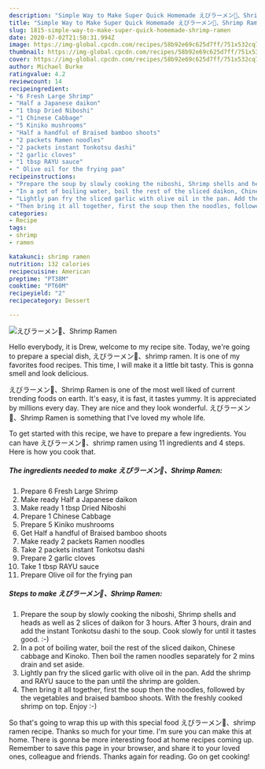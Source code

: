 ```yaml
---
description: "Simple Way to Make Super Quick Homemade えびラーメン🦐、Shrimp Ramen"
title: "Simple Way to Make Super Quick Homemade えびラーメン🦐、Shrimp Ramen"
slug: 1815-simple-way-to-make-super-quick-homemade-shrimp-ramen
date: 2020-07-02T21:50:31.994Z
image: https://img-global.cpcdn.com/recipes/58b92e69c625d7ff/751x532cq70/えびラーメン🦐shrimp-ramen-recipe-main-photo.jpg
thumbnail: https://img-global.cpcdn.com/recipes/58b92e69c625d7ff/751x532cq70/えびラーメン🦐shrimp-ramen-recipe-main-photo.jpg
cover: https://img-global.cpcdn.com/recipes/58b92e69c625d7ff/751x532cq70/えびラーメン🦐shrimp-ramen-recipe-main-photo.jpg
author: Michael Burke
ratingvalue: 4.2
reviewcount: 14
recipeingredient:
- "6 Fresh Large Shrimp"
- "Half a Japanese daikon"
- "1 tbsp Dried Niboshi"
- "1 Chinese Cabbage"
- "5 Kiniko mushrooms"
- "Half a handful of Braised bamboo shoots"
- "2 packets Ramen noodles"
- "2 packets instant Tonkotsu dashi"
- "2 garlic cloves"
- "1 tbsp RAYU sauce"
- " Olive oil for the frying pan"
recipeinstructions:
- "Prepare the soup by slowly cooking the niboshi, Shrimp shells and heads as well as 2 slices of daikon for 3 hours. After 3 hours, drain and add the instant Tonkotsu dashi to the soup. Cook slowly for until it tastes good. :-)"
- "In a pot of boiling water, boil the rest of the sliced daikon, Chinese cabbage and Kinoko. Then boil the ramen noodles separately for 2 mins drain and set aside."
- "Lightly pan fry the sliced garlic with olive oil in the pan. Add the shrimp and RAYU sauce to the pan until the shrimp are golden."
- "Then bring it all together, first the soup then the noodles, followed by the vegetables and braised bamboo shoots. With the freshly cooked shrimp on top. Enjoy :-)"
categories:
- Recipe
tags:
- shrimp
- ramen

katakunci: shrimp ramen 
nutrition: 132 calories
recipecuisine: American
preptime: "PT38M"
cooktime: "PT60M"
recipeyield: "2"
recipecategory: Dessert

---
```



![えびラーメン🦐、Shrimp Ramen](https://img-global.cpcdn.com/recipes/58b92e69c625d7ff/751x532cq70/えびラーメン🦐shrimp-ramen-recipe-main-photo.jpg)

Hello everybody, it is Drew, welcome to my recipe site. Today, we're going to prepare a special dish, えびラーメン🦐、shrimp ramen. It is one of my favorites food recipes. This time, I will make it a little bit tasty. This is gonna smell and look delicious.

えびラーメン🦐、Shrimp Ramen is one of the most well liked of current trending foods on earth. It's easy, it is fast, it tastes yummy. It is appreciated by millions every day. They are nice and they look wonderful. えびラーメン🦐、Shrimp Ramen is something that I've loved my whole life.




To get started with this recipe, we have to prepare a few ingredients. You can have えびラーメン🦐、shrimp ramen using 11 ingredients and 4 steps. Here is how you cook that.

<!--inarticleads1-->

##### The ingredients needed to make えびラーメン🦐、Shrimp Ramen:

1. Prepare 6 Fresh Large Shrimp
1. Make ready Half a Japanese daikon
1. Make ready 1 tbsp Dried Niboshi
1. Prepare 1 Chinese Cabbage
1. Prepare 5 Kiniko mushrooms
1. Get Half a handful of Braised bamboo shoots
1. Make ready 2 packets Ramen noodles
1. Take 2 packets instant Tonkotsu dashi
1. Prepare 2 garlic cloves
1. Take 1 tbsp RAYU sauce
1. Prepare  Olive oil for the frying pan




<!--inarticleads2-->

##### Steps to make えびラーメン🦐、Shrimp Ramen:

1. Prepare the soup by slowly cooking the niboshi, Shrimp shells and heads as well as 2 slices of daikon for 3 hours. After 3 hours, drain and add the instant Tonkotsu dashi to the soup. Cook slowly for until it tastes good. :-)
1. In a pot of boiling water, boil the rest of the sliced daikon, Chinese cabbage and Kinoko. Then boil the ramen noodles separately for 2 mins drain and set aside.
1. Lightly pan fry the sliced garlic with olive oil in the pan. Add the shrimp and RAYU sauce to the pan until the shrimp are golden.
1. Then bring it all together, first the soup then the noodles, followed by the vegetables and braised bamboo shoots. With the freshly cooked shrimp on top. Enjoy :-)




So that's going to wrap this up with this special food えびラーメン🦐、shrimp ramen recipe. Thanks so much for your time. I'm sure you can make this at home. There is gonna be more interesting food at home recipes coming up. Remember to save this page in your browser, and share it to your loved ones, colleague and friends. Thanks again for reading. Go on get cooking!
